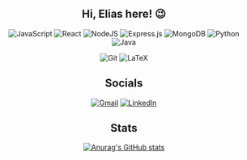 <div align='center'>

## Hi, Elias here! :wink:

![JavaScript](https://img.shields.io/badge/javascript-%23323330.svg?style=flat&logo=javascript&logoColor=%23F7DF1E)
![React](https://img.shields.io/badge/react-%2320232a.svg?style=flat&logo=react&logoColor=%2361DAFB)
![NodeJS](https://img.shields.io/badge/node.js-6DA55F?style=flat&logo=node.js&logoColor=white)
![Express.js](https://img.shields.io/badge/express.js-%23404d59.svg?style=flat&logo=express&logoColor=%2361DAFB)
![MongoDB](https://img.shields.io/badge/MongoDB-%234ea94b.svg?style=flat&logo=mongodb&logoColor=white)
![Python](https://img.shields.io/badge/python-3670A0?style=flat&logo=python&logoColor=ffdd54)
![Java](https://img.shields.io/badge/java-%23ED8B00.svg?style=flat&logo=java&logoColor=white)

![Git](https://img.shields.io/badge/git-%23F05033.svg?style=flat&logo=git&logoColor=white)
![LaTeX](https://img.shields.io/badge/latex-%23008080.svg?style=flat&logo=latex&logoColor=white)

## Socials

[![Gmail](https://img.shields.io/badge/Gmail-D14836??style=flat&logo=gmail&logoColor=white)](mailto:elias.roodrigues98@gmail.com)
[![LinkedIn](https://img.shields.io/badge/linkedin-%230077B5.svg?style=flat&logo=linkedin&logoColor=white)](https://www.linkedin.com/in/elias-rodrigues98/)

## Stats

[![Anurag's GitHub stats](https://github-readme-stats.vercel.app/api?username=eliasroodrigues&hide=prs,issues&theme=react)](https://github.com/anuraghazra/github-readme-stats)

</div>
